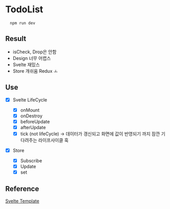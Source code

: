# TodoList

```
  npm run dev
```

## Result

- isCheck, Drop은 안함
- Design 너무 어렵스
- Svelte 재밌스
- Store 개쉬움 Redux ㅗ

## Use

- [x] Svelte LifeCycle

  - [x] onMount
  - [x] onDestroy
  - [x] beforeUpdate
  - [x] afterUpdate
  - [x] tick (not lifeCycle) -> 데이터가 갱신되고 화면에 값이 반영되기 까지 잠깐 기다려주는 라이프사이클 훅

- [x] Store
  - [x] Subscribe
  - [x] Update
  - [x] set

## Reference

<a href="https://svelte.dev/docs#template-syntax-if"> Svelte Template</a>
